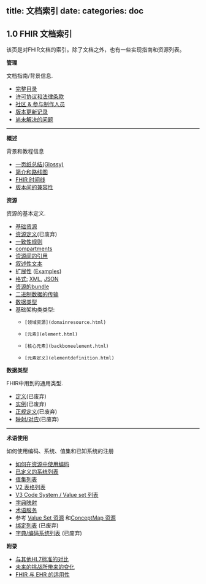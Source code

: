 title: 文档索引
date: 
categories: doc
---

## 1.0 FHIR 文档索引 

该页是对FHIR文档的索引。除了文档之外，也有一些实现指南和资源列表。


**管理**

文档指南/背景信息.

*   [完整目录](toc.html)
*   [许可协议和法律条款](license.html)
*   [社区 &amp; 参与制作人员](credits.html)
*   [版本更新记录](history.html)
*   [尚未解决的问题](todo.html)

* * *

**概述**

背景和教程信息

*   [一页纸总结(Glossy)](summary.html)
*   [简介和路线图](overview.html)
*   [FHIR 时间线](timelines.html)
*   [版本间的兼容性](compatibility.html)


**资源**

资源的基本定义.

*   [基础资源](resource.html)  
*   [资源定义](resources.html)(已废弃)  
*   [一致性规则](conformance-rules.html)  
*   [compartments](extras.html)  
*   [资源间的引用](references.html)  
*   [叙述性文本](narrative.html)  
*   [扩展性](extensibility.html) ([Examples](extensibility-examples.html))  
*   [格式:](formats.html) [XML](xml.html), [JSON](json.html)    
*   [资源的bundle](../infra/bundle.html)  
*   [二进制数据的传输](../infra/binary.html)  
*   [数据类型](datatypes.html) 
*   基础架构类类型:
	*     [领域资源](domainresource.html) 
	*     [元素](element.html) 
	*     [核心元素](backboneelement.html) 
	*     [元素定义](elementdefinition.html) 

**数据类型**

FHIR中用到的通用类型.

*   [定义](datatypes.html)(已废弃)  
*   [实例](datatypes-examples.html)(已废弃)    
*   [正规定义](datatypes-definitions.html)(已废弃)    
*   [映射/对应](datatypes-mappings.html)(已废弃)    

* * *

**术语使用**

如何使用编码、系统、值集和已知系统的注册  

*   [如何在资源中使用编码](terminologies.html)  
*   [已定义的系统列表](terminologies-systems.html)  
*   [值集列表](terminologies-valuesets.html)  
*   [V2 表格列表](terminologies-v2.html)  
*   [V3 Code System / Value set 列表](terminologies-v3.html)  
*   [字典映射](terminologies-conceptmaps.html)  
*   [术语服务](terminology-service.html)  
*   参考 [Value Set 资源](../infra/valueset.html)  和[ConceptMap 资源](../infra/conceptmap.html)    
*   [绑定列表](terminologies-bindings.html)  (已废弃)    
*   [字典/编码系统列表](terminologies-codes.html)  (已废弃)    

**附录**    

*	[与其他HL7标准的对比](comparison.html)   	
*	[未来的挑战所带来的变化](change.html)   
*   [FHIR 与 EHR 的适用性](ehr-fm.html)
